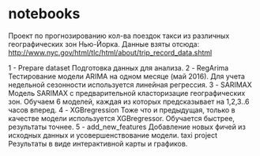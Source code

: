 # notebooks
Проект по прогнозированию кол-ва поездок такси из различных географических зон Нью-Йорка.
Данные взяты отсюда: http://www.nyc.gov/html/tlc/html/about/trip_record_data.shtml

1 - Prepare dataset
Подготовка данных для анализа.
2 - RegArima
Тестирование модели ARIMA на одном месяце (май 2016). Для учета недельной сезонности используется линейная регрессия.
3 - SARIMAX
Модель SARIMAX с предварительной класторизацие географических зон. Обучаем 6 моделей, каждая из которых предсказывает на 1,2,3..6 часов вперед.
4 - XGBregression
Тоже что и предыдущая, только в качестве модели используется XGBregressor. Обучается быстрее, результаты точнее.
5 - add_new_features
Добавление новых фичей из исходных данных и усовершенствование модели.
taxi project
Результаты в виде интерактивной карты и графиков.

